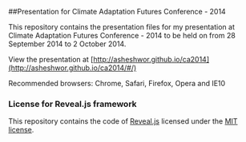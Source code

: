 ##Presentation for Climate Adaptation Futures Conference - 2014

This repository contains the presentation files for my presentation at Climate Adaptation Futures Conference - 2014 to be held on from 28 September 2014 to 2 October 2014.

View the presentation at [http://asheshwor.github.io/ca2014](http://asheshwor.github.io/ca2014/#/)

Recommended browsers: Chrome, Safari, Firefox, Opera and IE10

### License for Reveal.js framework

This repository contains the code of [Reveal.js](https://github.com/hakimel/reveal.js) licensed under the [MIT license](https://github.com/asheshwor/ca2014/blob/master/LICENSE).
